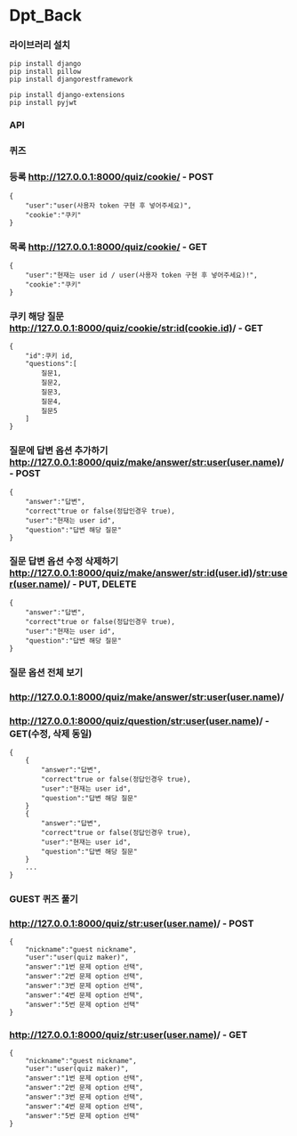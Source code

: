 # Dpt_Back

### 라이브러리 설치
    pip install django
    pip install pillow
    pip install djangorestframework
    
    pip install django-extensions
    pip install pyjwt

### API
### 퀴즈
### 등록 http://127.0.0.1:8000/quiz/cookie/ - POST
    {
        "user":"user(사용자 token 구현 후 넣어주세요)",
        "cookie":"쿠키"
    }
### 목록 http://127.0.0.1:8000/quiz/cookie/ - GET
    {
        "user":"현재는 user id / user(사용자 token 구현 후 넣어주세요)!",
        "cookie":"쿠키"
    }
### 쿠키 해당 질문 http://127.0.0.1:8000/quiz/cookie/<str:id(cookie.id)>/ - GET
    {
        "id":쿠키 id,
        "questions":[
            질문1,
            질문2,
            질문3,
            질문4,
            질문5
        ]
    }
### 질문에 답변 옵션 추가하기 http://127.0.0.1:8000/quiz/make/answer/<str:user(user.name)>/ - POST
    {
        "answer":"답변",
        "correct"true or false(정답인경우 true),
        "user":"현재는 user id",
        "question":"답변 해당 질문"
    }
### 질문 답변 옵션 수정 삭제하기 http://127.0.0.1:8000/quiz/make/answer/<str:id(user.id)>/<str:user(user.name)>/ - PUT, DELETE
    {
        "answer":"답변",
        "correct"true or false(정답인경우 true),
        "user":"현재는 user id",
        "question":"답변 해당 질문"
    }
### 질문 옵션 전체 보기
### http://127.0.0.1:8000/quiz/make/answer/<str:user(user.name)>/ 
### http://127.0.0.1:8000/quiz/question/<str:user(user.name)>/ - GET(수정, 삭제 동일)
    {
        {
            "answer":"답변",
            "correct"true or false(정답인경우 true),
            "user":"현재는 user id",
            "question":"답변 해당 질문"
        }
        {
            "answer":"답변",
            "correct"true or false(정답인경우 true),
            "user":"현재는 user id",
            "question":"답변 해당 질문"
        }
        ...
    }
### GUEST 퀴즈 풀기
### http://127.0.0.1:8000/quiz/<str:user(user.name)>/ - POST
    {
        "nickname":"guest nickname",
        "user":"user(quiz maker)",
        "answer":"1번 문제 option 선택",
        "answer":"2번 문제 option 선택",
        "answer":"3번 문제 option 선택",
        "answer":"4번 문제 option 선택",
        "answer":"5번 문제 option 선택"
    }
### http://127.0.0.1:8000/quiz/<str:user(user.name)>/ - GET
    {
        "nickname":"guest nickname",
        "user":"user(quiz maker)",
        "answer":"1번 문제 option 선택",
        "answer":"2번 문제 option 선택",
        "answer":"3번 문제 option 선택",
        "answer":"4번 문제 option 선택",
        "answer":"5번 문제 option 선택"
    }
